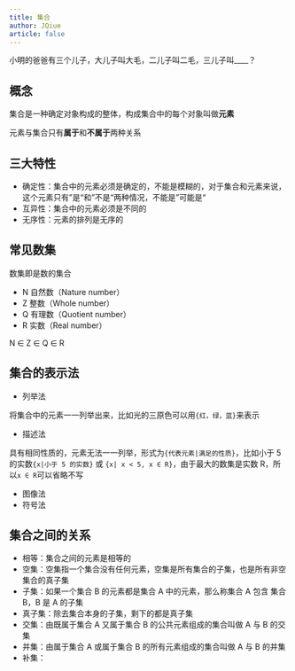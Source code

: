 ```yaml
---
title: 集合
author: JQiue
article: false
---
```


小明的爸爸有三个儿子，大儿子叫大毛，二儿子叫二毛，三儿子叫____？

## 概念

集合是一种确定对象构成的整体，构成集合中的每个对象叫做**元素**

元素与集合只有**属于**和**不属于**两种关系

## 三大特性

+ 确定性：集合中的元素必须是确定的，不能是模糊的，对于集合和元素来说，这个元素只有”是“和”不是“两种情况，不能是”可能是“
+ 互异性：集合中的元素必须是不同的
+ 无序性：元素的排列是无序的

## 常见数集

数集即是数的集合

+ N 自然数（Nature number）
+ Z 整数（Whole number）
+ Q 有理数（Quotient number）
+ R 实数（Real number）

N ∈ Z ∈ Q ∈ R

## 集合的表示法

+ 列举法

将集合中的元素一一列举出来，比如光的三原色可以用`{红，绿，蓝}`来表示

+ 描述法

具有相同性质的，元素无法一一列举，形式为`{代表元素|满足的性质}`，比如小于 5 的实数`{x|小于 5 的实数}` 或 `{x| x < 5, x ∈ R}`，由于最大的数集是实数 R，所以`x ∈ R`可以省略不写

+ 图像法
+ 符号法

## 集合之间的关系

+ 相等：集合之间的元素是相等的
+ 空集：空集指一个集合没有任何元素，空集是所有集合的子集，也是所有非空集合的真子集
+ 子集：如果一个集合 B 的元素都是集合 A 中的元素，那么称集合 A 包含 集合 B，B 是 A 的子集
+ 真子集：除去集合本身的子集，剩下的都是真子集
+ 交集：由既属于集合 A 又属于集合 B 的公共元素组成的集合叫做 A 与 B 的交集
+ 并集：由属于集合 A 或属于集合 B 的所有元素组成的集合叫做 A 与 B 的并集
+ 补集：